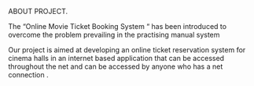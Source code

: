 

ABOUT PROJECT.

The “Online Movie Ticket  Booking System “ has been introduced to overcome the problem prevailing in the practising manual system

Our project is aimed at developing an online ticket reservation system for cinema halls in an internet based application that can be accessed throughout the net and can be accessed by anyone who has a net connection .

